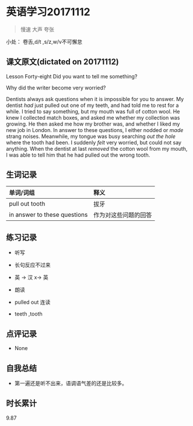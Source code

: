 # 英语学习20171112

> 慢速 大声 夸张

小处： 卷舌,d/t ,s/z,w/v不可懈怠

## 课文原文(dictated on 20171112)

Lesson Forty-eight  Did you want to tell me something?

Why did the writer become very worried?

Dentists always ask questions when it is impossible for you to answer.
My dentist _had_ just pulled out one of my teeth, and had told me to rest for a while.
I tried to say something, but my mouth was full of cotton wool.
He knew I collected match boxes, and asked me whether my collection was growing.
He then asked me how my brother was, and whether I liked my new job in London.
In answer to these questions, I either nodded or _made_ strang noises. 
Meanwhile, my tongue was busy searching _out the hole_ where the tooth had been.
I suddenly _felt_ very worried, but could not say anything.
When the dentist at last _removed_ the cotton wool from my mouth, I was able to tell him that he had pulled out the wrong tooth.


## 生词记录
| 单词/词组 | 释义   |
| :---- | :--- |
| pull out tooth | 拔牙 |
| in answer to these questions | 作为对这些问题的回答 |

## 练习记录
* 听写
 * 长句反应不过来
 * 英 -> 汉 x-> 英

* 朗读
 * pulled out 连读 
 * teeth ,tooth

## 点评记录
* None

## 自我总结
* 第一遍还是听不出来，语调语气差的还是比较多。

## 时长累计
9.87
